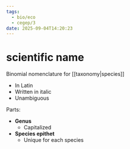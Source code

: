 ```yaml
---
tags:
  - bio/eco
  - cegep/3
date: 2025-09-04T14:20:23
---
```


# scientific name

Binomial nomenclature for [[taxonomy|species]]

- In Latin
- Written in italic
- Unambiguous

Parts:

- **Genus**
	- Capitalized
- **Species epithet**
	- Unique for each species